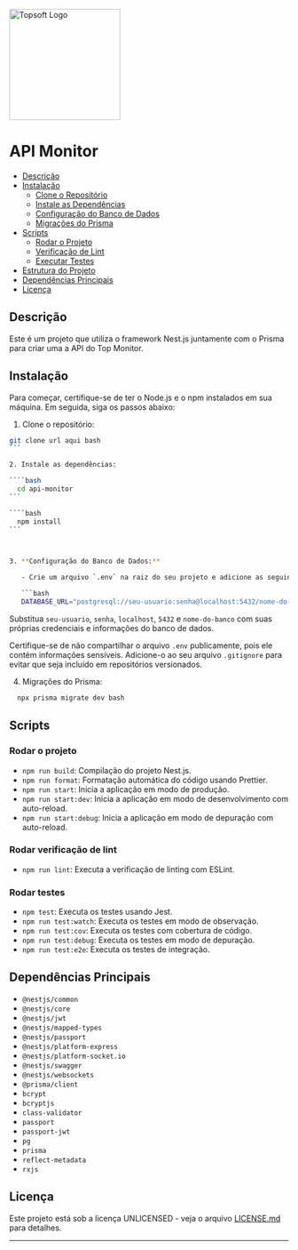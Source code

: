<p align="center">

<a href="https://topsoft.inf.br/logo.png" target="blank"><img src="https://topsoft.inf.br/logo.png" width="200" alt="Topsoft Logo" /></a>

</p>

# API Monitor

- [Descrição](#descrição)
- [Instalação](#instalação)
  - [Clone o Repositório](#clone-o-repositório)
  - [Instale as Dependências](#instale-as-dependências)
  - [Configuração do Banco de Dados](#configuração-do-banco-de-dados)
  - [Migrações do Prisma](#migrações-do-prisma)
- [Scripts](#scripts)
  - [Rodar o Projeto](#rodar-o-projeto)
  - [Verificação de Lint](#verificação-de-lint)
  - [Executar Testes](#executar-testes)
- [Estrutura do Projeto](#estrutura-do-projeto)
- [Dependências Principais](#dependências-principais)
- [Licença](#licença)

## Descrição

Este é um projeto que utiliza o framework Nest.js juntamente com o Prisma para criar uma a API do Top Monitor.

## Instalação

Para começar, certifique-se de ter o Node.js e o npm instalados em sua máquina. Em seguida, siga os passos abaixo:

1. Clone o repositório:

`````bash
git clone url aqui bash
```

2. Instale as dependências:

````bash
  cd api-monitor
```

````bash
  npm install
```



3. **Configuração do Banco de Dados:**

   - Crie um arquivo `.env` na raiz do seu projeto e adicione as seguintes configurações:

   ```bash
   DATABASE_URL="postgresql://seu-usuario:senha@localhost:5432/nome-do-banco"
`````

Substitua `seu-usuario`, `senha`, `localhost`, `5432` e `nome-do-banco` com suas próprias credenciais e informações do banco de dados.

Certifique-se de não compartilhar o arquivo `.env` publicamente, pois ele contém informações sensíveis. Adicione-o ao seu arquivo `.gitignore` para evitar que seja incluído em repositórios versionados.

4. Migrações do Prisma:

```bash
  npx prisma migrate dev bash
```

## Scripts

### Rodar o projeto

- `npm run build`: Compilação do projeto Nest.js.
- `npm run format`: Formatação automática do código usando Prettier.
- `npm run start`: Inicia a aplicação em modo de produção.
- `npm run start:dev`: Inicia a aplicação em modo de desenvolvimento com auto-reload.
- `npm run start:debug`: Inicia a aplicação em modo de depuração com auto-reload.

### Rodar verificação de lint

- `npm run lint`: Executa a verificação de linting com ESLint.

### Rodar testes

- `npm test`: Executa os testes usando Jest.
- `npm run test:watch`: Executa os testes em modo de observação.
- `npm run test:cov`: Executa os testes com cobertura de código.
- `npm run test:debug`: Executa os testes em modo de depuração.
- `npm run test:e2e`: Executa os testes de integração.

## Dependências Principais

- `@nestjs/common`
- `@nestjs/core`
- `@nestjs/jwt`
- `@nestjs/mapped-types`
- `@nestjs/passport`
- `@nestjs/platform-express`
- `@nestjs/platform-socket.io`
- `@nestjs/swagger`
- `@nestjs/websockets`
- `@prisma/client`
- `bcrypt`
- `bcryptjs`
- `class-validator`
- `passport`
- `passport-jwt`
- `pg`
- `prisma`
- `reflect-metadata`
- `rxjs`

## Licença

Este projeto está sob a licença UNLICENSED - veja o arquivo [LICENSE.md](LICENSE.md) para detalhes.

---
